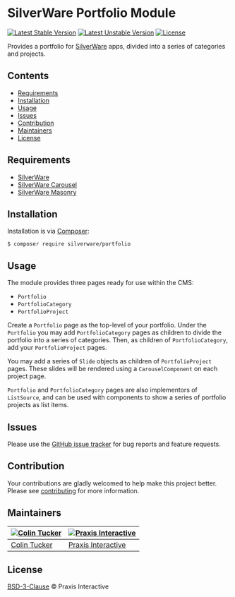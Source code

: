 # SilverWare Portfolio Module

[![Latest Stable Version](https://poser.pugx.org/silverware/portfolio/v/stable)](https://packagist.org/packages/silverware/portfolio)
[![Latest Unstable Version](https://poser.pugx.org/silverware/portfolio/v/unstable)](https://packagist.org/packages/silverware/portfolio)
[![License](https://poser.pugx.org/silverware/portfolio/license)](https://packagist.org/packages/silverware/portfolio)

Provides a portfolio for [SilverWare][silverware] apps, divided into a series of categories and projects.

## Contents

- [Requirements](#requirements)
- [Installation](#installation)
- [Usage](#usage)
- [Issues](#issues)
- [Contribution](#contribution)
- [Maintainers](#maintainers)
- [License](#license)

## Requirements

- [SilverWare][silverware]
- [SilverWare Carousel][silverware-carousel]
- [SilverWare Masonry][silverware-masonry]

## Installation

Installation is via [Composer][composer]:

```
$ composer require silverware/portfolio
```

## Usage

The module provides three pages ready for use within the CMS:

- `Portfolio`
- `PortfolioCategory`
- `PortfolioProject`

Create a `Portfolio` page as the top-level of your portfolio. Under the `Portfolio` you
may add `PortfolioCategory` pages as children to divide the portfolio into a series
of categories. Then, as children of `PortfolioCategory`, add your `PortfolioProject` pages.

You may add a series of `Slide` objects as children of `PortfolioProject` pages. These slides
will be rendered using a `CarouselComponent` on each project page.

`Portfolio` and `PortfolioCategory` pages are also implementors of `ListSource`, and can be used with
components to show a series of portfolio projects as list items.

## Issues

Please use the [GitHub issue tracker][issues] for bug reports and feature requests.

## Contribution

Your contributions are gladly welcomed to help make this project better.
Please see [contributing](CONTRIBUTING.md) for more information.

## Maintainers

[![Colin Tucker](https://avatars3.githubusercontent.com/u/1853705?s=144)](https://github.com/colintucker) | [![Praxis Interactive](https://avatars2.githubusercontent.com/u/1782612?s=144)](http://www.praxis.net.au)
---|---
[Colin Tucker](https://github.com/colintucker) | [Praxis Interactive](http://www.praxis.net.au)

## License

[BSD-3-Clause](LICENSE.md) &copy; Praxis Interactive

[silverware]: https://github.com/praxisnetau/silverware
[silverware-carousel]: https://github.com/praxisnetau/silverware-carousel
[silverware-masonry]: https://github.com/praxisnetau/silverware-masonry
[composer]: https://getcomposer.org
[issues]: https://github.com/praxisnetau/silverware-portfolio/issues
